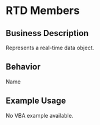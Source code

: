 # RTD Members

## Business Description
Represents a real-time data object.

## Behavior
Name

## Example Usage
No VBA example available.